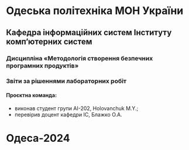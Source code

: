 # Одеська політехніка МОН України
## Кафедра інформаційних систем Інституту комп’ютерних систем
### Дисципліна «Методологія створення безпечних програмних продуктів»
### Звіти за рішеннями лабораторних робіт
#### Проєктна команда:
- виконав студент групи AI-202, Holovanchuk M.Y.;
- перевірив доцент кафедри ІС, Блажко О.А.
# Одеса-2024

